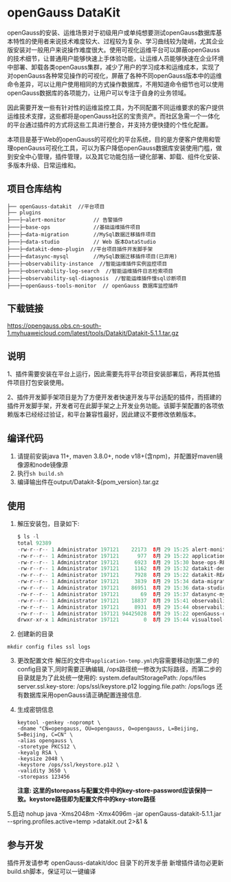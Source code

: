 # openGauss DataKit
openGauss的安装、运维场景对于初级用户或单纯想要测试openGauss数据库基本特性的使用者来说技术难度较大、过程较为复杂、学习曲线较为陡峭，尤其企业版安装对一般用户来说操作难度很大。使用可视化运维平台可以屏蔽openGauss的技术细节，让普通用户能够快速上手体验功能，让运维人员能够快速在企业环境中部署、卸载各类openGauss集群，减少了用户的学习成本和运维成本，实现了对openGauss各种常见操作的可视化，屏蔽了各种不同openGauss版本中的运维命令差异，可以让用户使用相同的方式操作数据库，不用知道命令细节也可以使用openGauss数据库的各项能力，让用户可以专注于自身的业务领域。

因此需要开发一些有针对性的运维监控工具，为不同配置不同运维要求的客户提供运维技术支撑，这些都将是openGauss社区的宝贵资产。而社区急需一个一体化的平台通过插件的方式将这些工具进行整合，并支持方便快捷的个性化配置。

本项目是基于Web的openGauss的可视化的平台系统，目的是方便客户使用和管理openGauss可视化工具，可以为客户降低openGauss数据库安装使用门槛，做到安全中心管理，插件管理，以及其它功能包括一键化部署、卸载、组件化安装、多版本升级、日常运维和。


## 项目仓库结构
```
├── openGauss-datakit  //平台项目
├── plugins
├───├─alert-monitor         // 告警插件
├───├─base-ops              //基础运维插件项目
├───├─data-migration        //MySql数据迁移插件项目
├───├─data-studio           // Web 版本DataStudio
├───├─datakit-demo-plugin  //平台项目插件开发脚手架
├───├─datasync-mysql        //MySql数据迁移插件项目(已弃用)
├───├─observability-instance  //智能运维插件实例监控项目
├───├─observability-log-search  //智能运维插件日志检索项目
├───├─observability-sql-diagnosis  //智能运维插件慢sql诊断项目
├───├─openGauss-tools-monitor  // openGauss 数据库监控插件
```
## 下载链接

https://opengauss.obs.cn-south-1.myhuaweicloud.com/latest/tools/Datakit/Datakit-5.1.1.tar.gz

## 说明
1、插件需要安装在平台上运行，因此需要先将平台项目安装部署后，再将其他插件项目打包安装使用。

2、插件开发脚手架项目是为了方便开发者快速开发与平台适配的插件，而搭建的插件开发脚手架，开发者可在此脚手架之上开发业务功能。该脚手架配置的各项依赖版本已经经过验证，和平台兼容性最好，因此建议不要修改依赖版本。

## 编译代码
1. 请提前安装java 11+, maven 3.8.0+, node v18+(含npm)，并配置好maven镜像源和node镜像源
2. 执行`sh build.sh`
3. 编译输出件在output/Datakit-${pom_version}.tar.gz

## 使用
1. 解压安装包，目录如下:
   ```java
   $ ls -l
   total 92389
   -rw-r--r-- 1 Administrator 197121    22173  8月 29 15:25 alert-monitor-README.md
   -rw-r--r-- 1 Administrator 197121      977  8月 29 15:22 application-temp.yml
   -rw-r--r-- 1 Administrator 197121     6923  8月 29 15:30 base-ops-README.md
   -rw-r--r-- 1 Administrator 197121     1162  8月 29 15:32 datakit-demo-plugin-README.md
   -rw-r--r-- 1 Administrator 197121     7928  8月 29 15:22 datakit-README.md
   -rw-r--r-- 1 Administrator 197121     3839  8月 29 15:34 data-migration-README.md
   -rw-r--r-- 1 Administrator 197121    86951  8月 29 15:36 data-studio-README.md
   -rw-r--r-- 1 Administrator 197121       69  8月 29 15:37 datasync-mysql-README.md
   -rw-r--r-- 1 Administrator 197121    18837  8月 29 15:41 observability-instance-README.md
   -rw-r--r-- 1 Administrator 197121     8931  8月 29 15:44 observability-log-search-README.md
   -rw-r--r-- 1 Administrator 197121 94425028  8月 29 15:22 openGauss-datakit-5.1.1.jar
   drwxr-xr-x 1 Administrator 197121        0  8月 29 15:44 visualtool-plugin```
2. 创建新的目录
 ```shell
mkdir config files ssl logs
```
3. 更改配置文件
解压的文件中`application-temp.yml`内容需要移动到第二步的config目录下,同时需要正确编辑, /ops路径统一修改为实际路径，而第二步的目录就是为了此处统一使用的:
   system.defaultStoragePath: /ops/files  
   server.ssl.key-store: /ops/ssl/keystore.p12
   logging.file.path: /ops/logs
   还有数据库采用openGauss请正确配置连接信息.
4. 生成密钥信息
   ```shell
   keytool -genkey -noprompt \
   -dname "CN=opengauss, OU=opengauss, O=opengauss, L=Beijing, S=Beijing, C=CN" \
   -alias opengauss \
   -storetype PKCS12 \
   -keyalg RSA \
   -keysize 2048 \
   -keystore /ops/ssl/keystore.p12 \
   -validity 3650 \
   -storepass 123456
   ```


     **注意: 这里的storepass与配置文件中的key-store-password应该保持一致。keystore路径即为配置文件中的key-store路径** 

5.启动
nohup java -Xms2048m -Xmx4096m -jar openGauss-datakit-5.1.1.jar --spring.profiles.active=temp >datakit.out 2>&1 &

## 参与开发
插件开发请参考 openGauss-datakit/doc 目录下的开发手册
新增插件请勿必更新build.sh脚本，保证可以一键编译